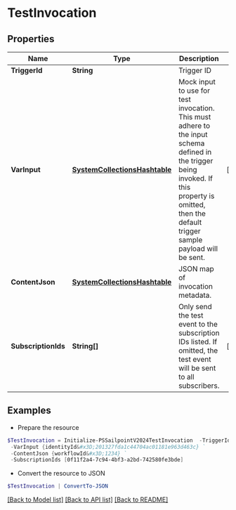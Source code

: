 # TestInvocation
## Properties

Name | Type | Description | Notes
------------ | ------------- | ------------- | -------------
**TriggerId** | **String** | Trigger ID | 
**VarInput** | [**SystemCollectionsHashtable**](.md) | Mock input to use for test invocation.  This must adhere to the input schema defined in the trigger being invoked.  If this property is omitted, then the default trigger sample payload will be sent. | [optional] 
**ContentJson** | [**SystemCollectionsHashtable**](.md) | JSON map of invocation metadata. | 
**SubscriptionIds** | **String[]** | Only send the test event to the subscription IDs listed.  If omitted, the test event will be sent to all subscribers. | [optional] 

## Examples

- Prepare the resource
```powershell
$TestInvocation = Initialize-PSSailpointV2024TestInvocation  -TriggerId idn:access-request-post-approval `
 -VarInput {identityId&#x3D;201327fda1c44704ac01181e963d463c} `
 -ContentJson {workflowId&#x3D;1234} `
 -SubscriptionIds [0f11f2a4-7c94-4bf3-a2bd-742580fe3bde]
```

- Convert the resource to JSON
```powershell
$TestInvocation | ConvertTo-JSON
```

[[Back to Model list]](../README.md#documentation-for-models) [[Back to API list]](../README.md#documentation-for-api-endpoints) [[Back to README]](../README.md)

